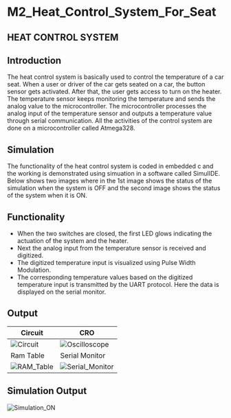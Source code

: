 # M2_Heat_Control_System_For_Seat
## HEAT CONTROL SYSTEM

## Introduction
The heat control system is basically used to control the temperature of a car seat. When a user or driver of the car gets seated on a car, the button sensor gets activated. After that, the user gets access to turn on the heater. The temperature sensor keeps monitoring the temperature and sends the analog value to the microcontroller. The microcontroller processes the analog input of the temperature sensor and outputs a temperature value through serial communication. All the activities of the control system are done on a microcontroller called Atmega328.

## Simulation
The functionality of the heat control system is coded in embedded c and the working is demonstrated using simuation in a software called SimulIDE. Below shows two images where in the 1st image shows the status of the simulation when the system is OFF and the second image shows the status of the system when it is ON.

## Functionality
* When the two switches are closed, the first LED glows indicating the actuation of the system and the heater.
* Next the analog input from the temperature sensor is received and digitized.
* The digitized temperature input is visualized using Pulse Width Modulation.
* The corresponding temperature values based on the digitized temperature input is transmitted by the UART protocol. Here the data is displayed on the serial monitor.

## Output 
| Circuit | CRO |
| ------- | --- |
| ![Circuit](https://user-images.githubusercontent.com/102242702/164703827-a6db5379-84ba-4357-a87e-b96d68c55455.gif) | ![Oscilloscope](https://user-images.githubusercontent.com/102242702/164703922-4fbf591b-320b-4735-b4f6-c977bc124dfd.gif) |
| Ram Table | Serial Monitor |
| ![RAM_Table](https://user-images.githubusercontent.com/102242702/164704139-a981c7ec-a0c6-4a75-92e9-b069ed857420.gif) | ![Serial_Monitor](https://user-images.githubusercontent.com/102242702/164704210-e7d2b15f-21a2-4c83-bbc4-919254c93a6a.gif) |

## Simulation Output
![Simulation_ON](https://user-images.githubusercontent.com/102242702/164704832-2f2c3807-2a8a-4e1e-82fc-ed0acda7d400.PNG)


